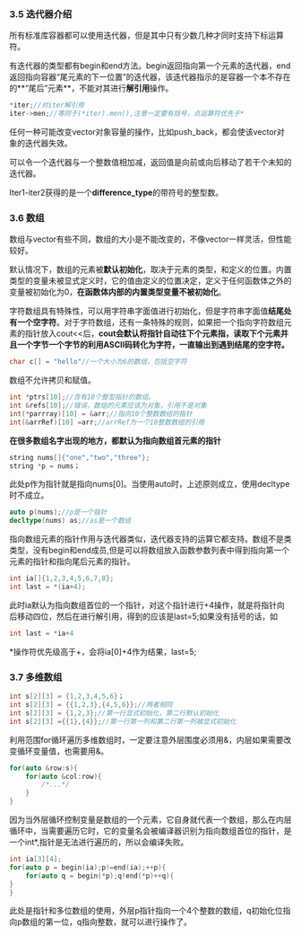 ### 3.5	迭代器介绍

所有标准库容器都可以使用迭代器，但是其中只有少数几种才同时支持下标运算符。

有迭代器的类型都有begin和end方法。begin返回指向第一个元素的迭代器，end返回指向容器“尾元素的下一位置”的迭代器，该迭代器指示的是容器一个本不存在的**“尾后”元素**，不能对其进行**解引用**操作。

```c++
*iter;//对iter解引用
iter->men;//等同于(*iter).men(),注意一定要有括号，点运算符优先于*
```

任何一种可能改变vector对象容量的操作，比如push_back，都会使该vector对象的迭代器失效。

可以令一个迭代器与一个整数值相加减，返回值是向前或向后移动了若干个未知的迭代器。

Iter1-iter2获得的是一个**difference_type**的带符号的整型数。

### 3.6	数组

数组与vector有些不同，数组的大小是不能改变的，不像vector一样灵活，但性能较好。

默认情况下，数组的元素被**默认初始化**，取决于元素的类型，和定义的位置。内置类型的变量未被显式定义时，它的值由定义的位置决定，定义于任何函数体之外的变量被初始化为0，**在函数体内部的内置类型变量不被初始化**。

字符数组具有特殊性，可以用字符串字面值进行初始化，但是字符串字面值**结尾处有一个空字符**。对于字符数组，还有一条特殊的规则，如果把一个指向字符数组元素的指针放入cout<<后，**cout会默认将指针自动往下个元素指，读取下个元素并且一个字节一个字节的利用ASCII码转化为字符，一直输出到遇到结尾的空字符。**

```c++
char c[] = "hello"//一个大小为6的数组，包括空字符
```

数组不允许拷贝和赋值。

```c++
int *ptrs[10];//含有10个整型指针的数组。
int &refs[10];//错误，数组的元素应该为对象，引用不是对象
int(*parrray)[10] = &arr;//指向10个整数数组的指针
int(&arrRef)[10] =arr;//arrRef为一个10整数数组的引用
```

**在很多数组名字出现的地方，都默认为指向数组首元素的指针**

```c++
string nums[]{"one","two","three"};
string *p = nums；
```

此处p作为指针就是指向nums[0]。当使用auto时，上述原则成立，使用decltype时不成立。

```c++
auto p(nums);//p是一个指针
decltype(nums) as;//as是一个数组
```

指向数组元素的指针作用与迭代器类似，迭代器支持的运算它都支持。数组不是类类型，没有begin和end成员,但是可以将数组放入函数参数列表中得到指向第一个元素的指针和指向尾后元素的指针。

```c++
int ia[]{1,2,3,4,5,6,7,8};
int last = *(ia+4);
```

此时ia默认为指向数组首位的一个指针，对这个指针进行+4操作，就是将指针向后移动四位，然后在进行解引用，得到的应该是last=5;如果没有括号的话，如

```c++
int last = *ia+4
```

*操作符优先级高于+，会将ia[0]+4作为结果，last=5;

### 3.7	多维数组

```c++
int s[2][3] = {1,2,3,4,5,6}；
int s[2][3] = {{1,2,3},{4,5,6}};//两者相同
int s[2][3] = {1,2,3};//第一行显式初始化，第二行默认初始化
int s[2][3] ={{1},{4}};//第一行第一列和第二行第一列被显式初始化
```

利用范围for循环遍历多维数组时，一定要注意外层围度必须用&，内层如果需要改变循环变量值，也需要用&。

```c++
for(auto &row:s){
	for(auto &col:row){
		/*...*/
	}
}
```

因为当外层循环控制变量是数组的一个元素，它自身就代表一个数组，那么在内层循环中，当需要遍历它时，它的变量名会被编译器识别为指向数组首位的指针，是一个int*,指针是无法进行遍历的，所以会编译失败。

```c++
int ia[3][4];
for(auto p = begin(ia);p!=end(ia);++p){
	for(auto q = begin(*p);q!end(*p)++q){
}
}
```

此处是指针和多位数组的使用，外层p指针指向一个4个整数的数组，q初始化位指向p数组的第一位，q指向整数，就可以进行操作了。
